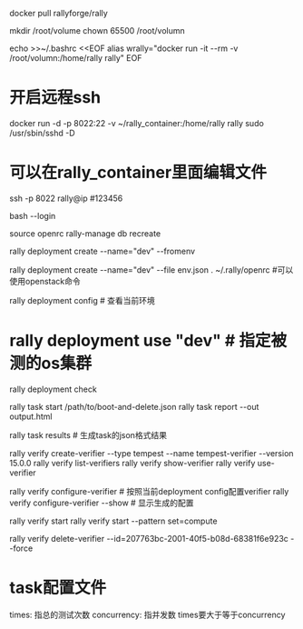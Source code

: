 docker pull rallyforge/rally

mkdir /root/volume
chown 65500 /root/volumn

echo >>~/.bashrc <<EOF
alias wrally="docker run -it --rm -v /root/volumn:/home/rally rally"
EOF

# 开启远程ssh
docker run -d -p 8022:22 -v ~/rally_container:/home/rally rally sudo /usr/sbin/sshd -D

# 可以在rally_container里面编辑文件
ssh -p 8022 rally@ip   #123456

bash --login

source openrc
rally-manage db recreate

rally deployment create --name="dev" --fromenv

rally deployment create --name="dev" --file env.json
. ~/.rally/openrc #可以使用openstack命令

rally deployment config # 查看当前环境

# rally deployment use "dev" # 指定被测的os集群
rally deployment check

rally task start /path/to/boot-and-delete.json
rally task report <task-uuid> --out output.html

rally task results <task-uuid> # 生成task的json格式结果


rally verify create-verifier --type tempest --name tempest-verifier --version 15.0.0
rally verify list-verifiers
rally verify show-verifier
rally verify use-verifier

rally verify configure-verifier # 按照当前deployment config配置verifier
rally verify configure-verifier --show # 显示生成的配置


rally verify start
rally verify start --pattern set=compute

rally verify delete-verifier --id=207763bc-2001-40f5-b08d-68381f6e923c --force


# task配置文件
times: 指总的测试次数
concurrency: 指并发数
times要大于等于concurrency

